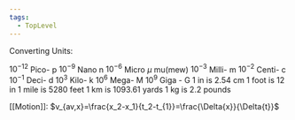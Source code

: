 ```yaml
---
tags:
  - TopLevel
---
```

Converting Units:

$10^{-12}$ Pico- p
$10^{-9}$ Nano n
$10^{-6}$ Micro $\mu$ mu(mew)
$10^{-3}$ Milli- m
$10^{-2}$ Centi- c
$10^{-1}$ Deci- d
$10^3$ Kilo- k
$10^6$ Mega- M
$10^9$ Giga - G
1 in is 2.54 cm
1 foot is 12 in
1 mile is 5280 feet
1 km is 1093.61 yards
1 kg is 2.2 pounds


[[Motion]]:
 $v_{av,x}=\frac{x_2-x_1}{t_2-t_{1}}=\frac{\Delta{x}}{\Delta{t}}$

